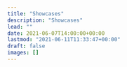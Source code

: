 ```yaml
---
title: "Showcases"
description: "Showcases"
lead: ""
date: 2021-06-07T14:00:00+00:00
lastmod: "2021-06-11T11:33:47+00:00"
draft: false
images: []
---
```


